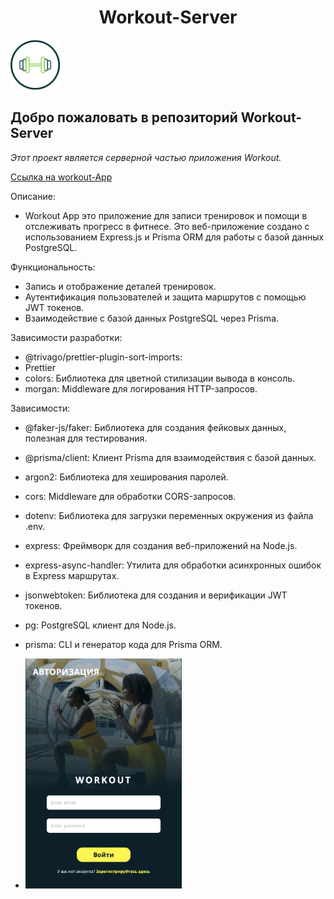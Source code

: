 <h1 align="center">Workout-Server</h1>
<div display="flex" justify-content="center" >
<img src="./public/wApp.svg" alt="Alt Text" width="80" height="80">

<h2>Добро пожаловать в репозиторий Workout-Server</h2>

*Этот проект является серверной частью приложения Workout.*

 [Cсылка на workout-App](http://1604079-cd56949.twc1.net/)

Описание:
* Workout App это приложение для записи тренировок и помощи в отслеживать прогресс в фитнесе. Это веб-приложение создано с использованием Express.js и Prisma ORM для работы с базой данных PostgreSQL.

Функциональность:

* Запись и отображение деталей тренировок.
* Аутентификация пользователей и защита маршрутов с помощью JWT токенов.
* Взаимодействие с базой данных PostgreSQL через Prisma.

Зависимости разработки:

* @trivago/prettier-plugin-sort-imports:
* Prettier
* colors: Библиотека для цветной стилизации вывода в консоль.
* morgan: Middleware для логирования HTTP-запросов.


Зависимости:
* @faker-js/faker: Библиотека для создания фейковых данных, полезная для тестирования.
* @prisma/client: Клиент Prisma для взаимодействия с базой данных.
* argon2: Библиотека для хеширования паролей.
* cors: Middleware для обработки CORS-запросов.
* dotenv:  Библиотека для загрузки переменных окружения из файла .env.
* express:  Фреймворк для создания веб-приложений на Node.js.
* express-async-handler: Утилита для обработки асинхронных ошибок в Express маршрутах.
* jsonwebtoken:  Библиотека для создания и верификации JWT токенов.
* pg: PostgreSQL клиент для Node.js.
* prisma: CLI и генератор кода для Prisma ORM.


* <img src="./public/preview.png" alt="Alt img" width="250" height="auto">